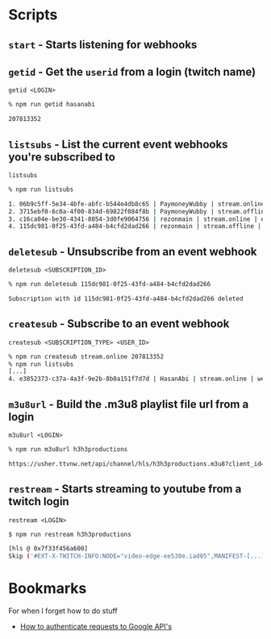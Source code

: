 # Scripts

## `start` - Starts listening for webhooks

## `getid` - Get the `userid` from a login (twitch name)

`getid <LOGIN>`

```bash
% npm run getid hasanabi

207813352
```

## `listsubs` - List the current event webhooks you're subscribed to

`listsubs`

```bash
% npm run listsubs

1. 06b9c5ff-5e34-4bfe-abfc-b544e4db8c65 | PaymoneyWubby | stream.online | enabled
2. 3715ebf0-6c0a-4f00-834d-69822f084f8b | PaymoneyWubby | stream.offline | enabled
3. c16ca04e-be30-4341-8054-3d0fe9064756 | rezonmain | stream.online | enabled
4. 115dc981-0f25-43fd-a484-b4cfd2dad266 | rezonmain | stream.offline | enabled
```

## `deletesub` - Unsubscribe from an event webhook

`deletesub <SUBSCRIPTION_ID>`

```bash
% npm run deletesub 115dc981-0f25-43fd-a484-b4cfd2dad266

Subscription with id 115dc981-0f25-43fd-a484-b4cfd2dad266 deleted
```

## `createsub` - Subscribe to an event webhook

`createsub <SUBSCRIPTION_TYPE> <USER_ID>`

```bash
% npm run createsub stream.online 207813352
% npm run listsubs
[...]
4. e3852373-c37a-4a3f-9e2b-8b0a151f7d7d | HasanAbi | stream.online | webhook_callback_verification_pending
```

## `m3u8url` - Build the .m3u8 playlist file url from a login

`m3u8url <LOGIN>`

```bash
% npm run m3u8url h3h3productions

https://usher.ttvnw.net/api/channel/hls/h3h3productions.m3u8?client_id=kim[...]
```

## `restream` - Starts streaming to youtube from a twitch login

`restream <LOGIN>`

```bash
$ npm run restream h3h3productions

[hls @ 0x7f33f456a600]
Skip ('#EXT-X-TWITCH-INFO:NODE="video-edge-ee538e.iad05",MANIFEST-[...]
```

# Bookmarks

For when I forget how to do stuff

- [How to authenticate requests to Google API's](https://developers.google.com/identity/protocols/oauth2/service-account#httprest)
